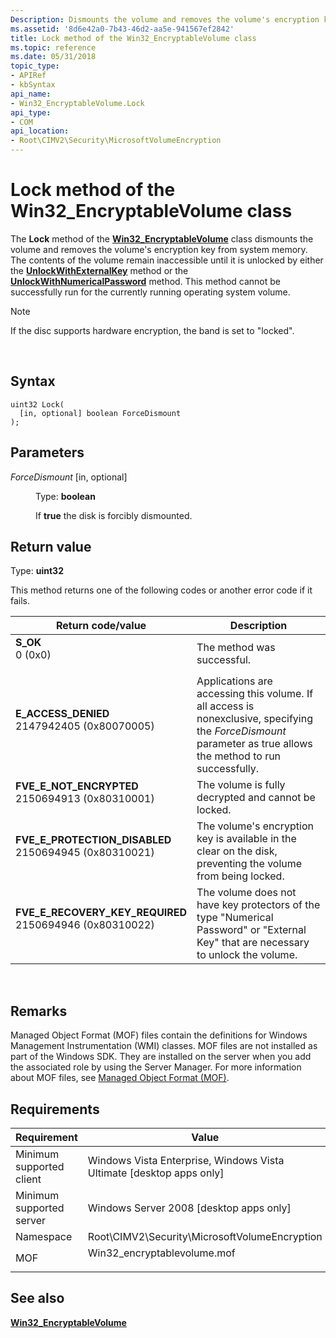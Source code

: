 ```yaml
---
Description: Dismounts the volume and removes the volume's encryption key from system memory.
ms.assetid: '8d6e42a0-7b43-46d2-aa5e-941567ef2842'
title: Lock method of the Win32_EncryptableVolume class
ms.topic: reference
ms.date: 05/31/2018
topic_type: 
- APIRef
- kbSyntax
api_name: 
- Win32_EncryptableVolume.Lock
api_type: 
- COM
api_location: 
- Root\CIMV2\Security\MicrosoftVolumeEncryption
---
```


# Lock method of the Win32\_EncryptableVolume class

The **Lock** method of the [**Win32\_EncryptableVolume**](win32-encryptablevolume.md) class dismounts the volume and removes the volume's encryption key from system memory. The contents of the volume remain inaccessible until it is unlocked by either the [**UnlockWithExternalKey**](unlockwithexternalkey-win32-encryptablevolume.md) method or the [**UnlockWithNumericalPassword**](unlockwithnumericalpassword-win32-encryptablevolume.md) method. This method cannot be successfully run for the currently running operating system volume.

> [!Note]  
> If the disc supports hardware encryption, the band is set to "locked".

 

## Syntax


```mof
uint32 Lock(
  [in, optional] boolean ForceDismount
);
```



## Parameters

<dl> <dt>

*ForceDismount* \[in, optional\]
</dt> <dd>

Type: **boolean**

If **true** the disk is forcibly dismounted.

</dd> </dl>

## Return value

Type: **uint32**

This method returns one of the following codes or another error code if it fails.



| Return code/value                                                                                                                                                                           | Description                                                                                                                                                               |
|---------------------------------------------------------------------------------------------------------------------------------------------------------------------------------------------|---------------------------------------------------------------------------------------------------------------------------------------------------------------------------|
| <dl> <dt>**S\_OK**</dt> <dt>0 (0x0)</dt> </dl>                                           | The method was successful.<br/>                                                                                                                                     |
| <dl> <dt>**E\_ACCESS\_DENIED**</dt> <dt>2147942405 (0x80070005)</dt> </dl>               | Applications are accessing this volume. If all access is nonexclusive, specifying the *ForceDismount* parameter as true allows the method to run successfully.<br/> |
| <dl> <dt>**FVE\_E\_NOT\_ENCRYPTED**</dt> <dt>2150694913 (0x80310001)</dt> </dl>          | The volume is fully decrypted and cannot be locked.<br/>                                                                                                            |
| <dl> <dt>**FVE\_E\_PROTECTION\_DISABLED**</dt> <dt>2150694945 (0x80310021)</dt> </dl>    | The volume's encryption key is available in the clear on the disk, preventing the volume from being locked.<br/>                                                    |
| <dl> <dt>**FVE\_E\_RECOVERY\_KEY\_REQUIRED**</dt> <dt>2150694946 (0x80310022)</dt> </dl> | The volume does not have key protectors of the type "Numerical Password" or "External Key" that are necessary to unlock the volume.<br/>                            |



 

## Remarks

Managed Object Format (MOF) files contain the definitions for Windows Management Instrumentation (WMI) classes. MOF files are not installed as part of the Windows SDK. They are installed on the server when you add the associated role by using the Server Manager. For more information about MOF files, see [Managed Object Format (MOF)](../wmisdk/managed-object-format--mof-.md).

## Requirements



| Requirement | Value |
|-------------------------------------|---------------------------------------------------------------------------------------------------------|
| Minimum supported client<br/> | Windows Vista Enterprise, Windows Vista Ultimate \[desktop apps only\]<br/>                       |
| Minimum supported server<br/> | Windows Server 2008 \[desktop apps only\]<br/>                                                    |
| Namespace<br/>                | Root\\CIMV2\\Security\\MicrosoftVolumeEncryption<br/>                                             |
| MOF<br/>                      | <dl> <dt>Win32\_encryptablevolume.mof</dt> </dl> |



## See also

<dl> <dt>

[**Win32\_EncryptableVolume**](win32-encryptablevolume.md)
</dt> </dl>

 

 
